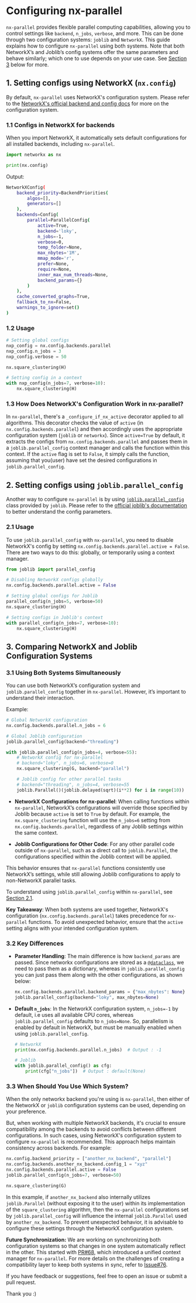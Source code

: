 # Configuring nx-parallel

`nx-parallel` provides flexible parallel computing capabilities, allowing you to control settings like `backend`, `n_jobs`, `verbose`, and more. This can be done through two configuration systems: `joblib` and `NetworkX`. This guide explains how to configure `nx-parallel` using both systems.
Note that both NetworkX’s and Joblib’s config systems offer the same parameters and behave similarly; which one to use depends on your use case. See [Section 3](#3-comparing-networkx-and-joblib-configuration-systems) below for more.

## 1. Setting configs using NetworkX (`nx.config`)

By default, `nx-parallel` uses NetworkX's configuration system. Please refer to the [NetworkX's official backend and config docs](https://networkx.org/documentation/latest/reference/backends.html) for more on the configuration system.

### 1.1 Configs in NetworkX for backends

When you import NetworkX, it automatically sets default configurations for all installed backends, including `nx-parallel`.

```python
import networkx as nx

print(nx.config)
```

Output:

```sh
NetworkXConfig(
    backend_priority=BackendPriorities(
        algos=[],
        generators=[]
    ),
    backends=Config(
        parallel=ParallelConfig(
            active=True,
            backend='loky',
            n_jobs=-1,
            verbose=0,
            temp_folder=None,
            max_nbytes='1M',
            mmap_mode='r',
            prefer=None,
            require=None,
            inner_max_num_threads=None,
            backend_params={}
        )
    ),
    cache_converted_graphs=True,
    fallback_to_nx=False,
    warnings_to_ignore=set()
)
```

### 1.2 Usage

```py
# Setting global configs
nxp_config = nx.config.backends.parallel
nxp_config.n_jobs = 3
nxp_config.verbose = 50

nx.square_clustering(H)

# Setting config in a context
with nxp_config(n_jobs=7, verbose=10):
    nx.square_clustering(H)
```

### 1.3 How Does NetworkX's Configuration Work in nx-parallel?

In `nx-parallel`, there's a `_configure_if_nx_active` decorator applied to all algorithms. This decorator checks the value of `active` (in `nx.config.backends.parallel`) and then accordingly uses the appropriate configuration system (`joblib` or `networkx`). Since `active=True` by default, it extracts the configs from `nx.config.backends.parallel` and passes them in a `joblib.parallel_config` context manager and calls the function within this context. If the `active` flag is set to `False`, it simply calls the function, assuming that you(user) have set the desired configurations in `joblib.parallel_config`.

## 2. Setting configs using `joblib.parallel_config`

Another way to configure `nx-parallel` is by using [`joblib.parallel_config`](https://joblib.readthedocs.io/en/latest/generated/joblib.parallel_config.html) class provided by `joblib`. Please refer to the [official joblib's documentation](https://joblib.readthedocs.io/en/latest/generated/joblib.parallel_config.html) to better understand the config parameters.

### 2.1 Usage

To use `joblib.parallel_config` with `nx-parallel`, you need to disable NetworkX's config by setting `nx.config.backends.parallel.active = False`. There are two ways to do this: globally, or temporarily using a context manager. 

```py
from joblib import parallel_config

# Disabling NetworkX configs globally
nx.config.backends.parallel.active = False

# Setting global configs for Joblib
parallel_config(n_jobs=5, verbose=50)
nx.square_clustering(H)

# Setting configs in Joblib's context
with parallel_config(n_jobs=7, verbose=10):
    nx.square_clustering(H)
```

## 3. Comparing NetworkX and Joblib Configuration Systems

### 3.1 Using Both Systems Simultaneously

You can use both NetworkX’s configuration system and `joblib.parallel_config` together in `nx-parallel`. However, it’s important to understand their interaction.

Example:

```py
# Global NetworkX configuration
nx.config.backends.parallel.n_jobs = 6

# Global Joblib configuration
joblib.parallel_config(backend="threading")

with joblib.parallel_config(n_jobs=4, verbose=55):
    # NetworkX config for nx-parallel
    # backend="loky", n_jobs=6, verbose=0
    nx.square_clustering(G, backend="parallel")

    # Joblib config for other parallel tasks
    # backend="threading", n_jobs=4, verbose=55
    joblib.Parallel()(joblib.delayed(sqrt)(i**2) for i in range(10))
```

- **NetworkX Configurations for nx-parallel**: When calling functions within `nx-parallel`, NetworkX’s configurations will override those specified by Joblib because `active` is set to `True` by default. For example, the `nx.square_clustering` function will use the `n_jobs=6` setting from `nx.config.backends.parallel`, regardless of any Joblib settings within the same context.

- **Joblib Configurations for Other Code**: For any other parallel code outside of `nx-parallel`, such as a direct call to `joblib.Parallel`, the configurations specified within the Joblib context will be applied.

This behavior ensures that `nx-parallel` functions consistently use NetworkX’s settings, while still allowing Joblib configurations to apply to non-NetworkX parallel tasks.

To understand using `joblib.parallel_config` within `nx-parallel`, see [Section 2.1](#21-usage).

**Key Takeaway**: When both systems are used together, NetworkX's configuration (`nx.config.backends.parallel`) takes precedence for `nx-parallel` functions. To avoid unexpected behavior, ensure that the `active` setting aligns with your intended configuration system.

### 3.2 Key Differences

- **Parameter Handling**: The main difference is how `backend_params` are passed. Since networkx configurations are stored as a [`@dataclass`](https://docs.python.org/3/library/dataclasses.html), we need to pass them as a dictionary, whereas in `joblib.parallel_config` you can just pass them along with the other configurations, as shown below:

  ```py
  nx.config.backends.parallel.backend_params = {"max_nbytes": None}
  joblib.parallel_config(backend="loky", max_nbytes=None)
  ```

- **Default `n_jobs`**: In the NetworkX configuration system, `n_jobs=-1` by default, i.e uses all available CPU cores, whereas `joblib.parallel_config` defaults to `n_jobs=None`. So, parallelism is enabled by default in NetworkX, but must be manually enabled when using `joblib.parallel_config`.

    ```py
    # NetworkX
    print(nx.config.backends.parallel.n_jobs)  # Output : -1

    # Joblib
    with joblib.parallel_config() as cfg:
        print(cfg["n_jobs"])  # Output : default(None)
    ```

### 3.3 When Should You Use Which System?

When the only networkx backend you're using is `nx-parallel`, then either of the NetworkX or `joblib` configuration systems can be used, depending on your preference.

But, when working with multiple NetworkX backends, it's crucial to ensure compatibility among the backends to avoid conflicts between different configurations. In such cases, using NetworkX's configuration system to configure `nx-parallel` is recommended. This approach helps maintain consistency across backends. For example:

```py
nx.config.backend_priority = ["another_nx_backend", "parallel"]
nx.config.backends.another_nx_backend.config_1 = "xyz"
nx.config.backends.parallel.active = False
joblib.parallel_config(n_jobs=7, verbose=50)

nx.square_clustering(G)
```

In this example, if `another_nx_backend` also internally utilizes `joblib.Parallel` (without exposing it to the user) within its implementation of the `square_clustering` algorithm, then the `nx-parallel` configurations set by `joblib.parallel_config` will influence the internal `joblib.Parallel` used by `another_nx_backend`. To prevent unexpected behavior, it is advisable to configure these settings through the NetworkX configuration system.

**Future Synchronization:** We are working on synchronizing both configuration systems so that changes in one system automatically reflect in the other. This started with [PR#68](https://github.com/networkx/nx-parallel/pull/68), which introduced a unified context manager for `nx-parallel`. For more details on the challenges of creating a compatibility layer to keep both systems in sync, refer to [Issue#76](https://github.com/networkx/nx-parallel/issues/76).

If you have feedback or suggestions, feel free to open an issue or submit a pull request.

Thank you :)
